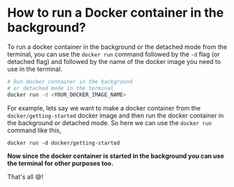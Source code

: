 # How to run a Docker container in the background?

To run a docker container in the background or the detached mode from the terminal, you can use the `docker run` command followed by the `-d` flag (or detached flag) and followed by the name of the docker image you need to use in the terminal.

```sh
# Run docker container in the background
# or detached mode in the terminal
docker run -d <YOUR_DOCKER_IMAGE_NAME>
```

For example, lets say we want to make a docker container from the `docker/getting-started` docker image and then run the docker container in the background or detached mode. So here we can use the `docker run` command like this,

```
docker run -d docker/getting-started
```

**Now since the docker container is started in the background you can use the terminal for other purposes too.**

That's all 😄!
